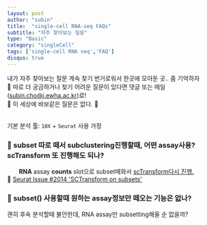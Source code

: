 ```yaml
---
layout: post
author: "subin"
title:  "single-cell RNA-seq FAQs"
subtitle: "자주 찾아보는 질문"
type: "Basic"
category: "singleCell"
tags: ['single-cell RNA seq','FAQ']
disqus: true
---
```


내가 자주 찾아보는 질문 계속 찾기 번거로워서 한곳에 모아둔 곳.. 좀 기억하자 <br/>
:raising_hand: 따로 더 궁금하거나 찾기 어려운 질문이 있다면 댓글 또는 메일(subin.cho@i.ewha.ac.kr)로! <br/>
:crown: 이 세상에 바보같은 질문은 없다. :crown: <br/><br/>

기본 분석 툴: `10X` + `Seurat` 사용 가정

### :poop: subset 따로 떼서 subclustering진행할때, 어떤 assay사용? scTransform 또 진행해도 되나?
&nbsp;&nbsp;&nbsp;&nbsp;&nbsp;&nbsp; **RNA** assay **counts** slot으로 subset떼와서 <u>scTransform다시 진행.</u> <br/>
:link: [Seurat Issue #2014 'SCTransform on subsets'](https://github.com/satijalab/seurat/issues/2014)

### :poop: subset() 사용할때 원하는 assay정보만 떼오는 기능은 없나? 
괜히 후속 분석할때 불안한데, RNA assay만 subsetting해올 순 없을까?